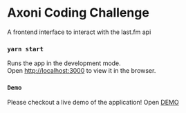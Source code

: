 # Axoni Coding Challenge

A frontend interface to interact with the last.fm api

### `yarn start`

Runs the app in the development mode.\
Open [http://localhost:3000](http://localhost:3000) to view it in the browser.

### `Demo`

Please checkout a live demo of the application!
Open [DEMO](http://curious-year.surge.sh/)
